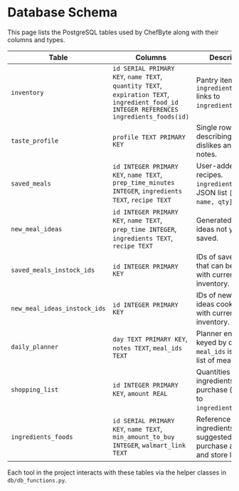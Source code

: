 # Database Schema

This page lists the PostgreSQL tables used by ChefByte along with their columns and types.

| Table | Columns | Description |
|-------|---------|-------------|
| `inventory` | `id SERIAL PRIMARY KEY`, `name TEXT`, `quantity TEXT`, `expiration TEXT`, `ingredient_food_id INTEGER REFERENCES ingredients_foods(id)` | Pantry items. `ingredient_food_id` links to `ingredients_foods`. |
| `taste_profile` | `profile TEXT PRIMARY KEY` | Single row describing likes, dislikes and dietary notes. |
| `saved_meals` | `id INTEGER PRIMARY KEY`, `name TEXT`, `prep_time_minutes INTEGER`, `ingredients TEXT`, `recipe TEXT` | User-added recipes. `ingredients` is JSON list `[food_id, name, qty]`. |
| `new_meal_ideas` | `id INTEGER PRIMARY KEY`, `name TEXT`, `prep_time INTEGER`, `ingredients TEXT`, `recipe TEXT` | Generated meal ideas not yet saved. |
| `saved_meals_instock_ids` | `id INTEGER PRIMARY KEY` | IDs of saved meals that can be cooked with current inventory. |
| `new_meal_ideas_instock_ids` | `id INTEGER PRIMARY KEY` | IDs of new meal ideas cookable with current inventory. |
| `daily_planner` | `day TEXT PRIMARY KEY`, `notes TEXT`, `meal_ids TEXT` | Planner entries keyed by day. `meal_ids` is JSON list of meal IDs. |
| `shopping_list` | `id INTEGER PRIMARY KEY`, `amount REAL` | Quantities of ingredients to purchase (`id` refers to `ingredients_foods`). |
| `ingredients_foods` | `id SERIAL PRIMARY KEY`, `name TEXT`, `min_amount_to_buy INTEGER`, `walmart_link TEXT` | Reference ingredients with a suggested purchase amount and store link. |

Each tool in the project interacts with these tables via the helper classes in `db/db_functions.py`.
